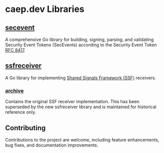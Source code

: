 # caep.dev Libraries

## [secevent](./secevent)
A comprehensive Go library for building, signing, parsing, and validating Security Event Tokens (SecEvents) according to the Security Event Token [RFC 8417](https://tools.ietf.org/html/rfc8417).

## [ssfreceiver](./ssfreceiver)
A Go library for implementing [Shared Signals Framework (SSF)](https://openid.github.io/sharedsignals/openid-sharedsignals-framework-1_0.html) receivers.

### [archive](./archive)
Contains the original SSF receiver implementation. This has been superseded by the new ssfreceiver library and is maintained for historical reference only.

## Contributing

Contributions to the project are welcome, including feature enhancements, bug fixes, and documentation improvements.
